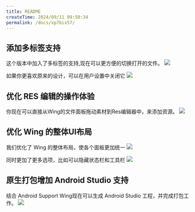 ```yaml
---
title: README
createTime: 2024/09/11 09:50:34
permalink: /docs/xp7bix57/
---
```


## 添加多标签支持
这个版本中加入了多标签的支持,现在可以更方便的切换打开的文件。
![](577bb3e6106f5.png)

如果你更喜欢原来的设计，可以在用户设置中关闭它
![](577bb5ef54a37.png)

## 优化 RES 编辑的操作体验
你现在可以直接从Wing的文件面板拖动素材到Res编辑器中，来添加资源。
![](577bb54f7881b.png)

## 优化 Wing 的整体UI布局
我们优化了 Wing 的整体布局，使各个面板更加统一
![](577bb54f419d7.png)

同时更加了更多选项，比如可以隐藏状态栏和工具栏
![](577bb54f65803.png)

## 原生打包增加 Android Studio 支持
结合 Android Support Wing现在可以生成 Android Studio 工程，并完成打包工作。
![](577bb54f594a1.png)



